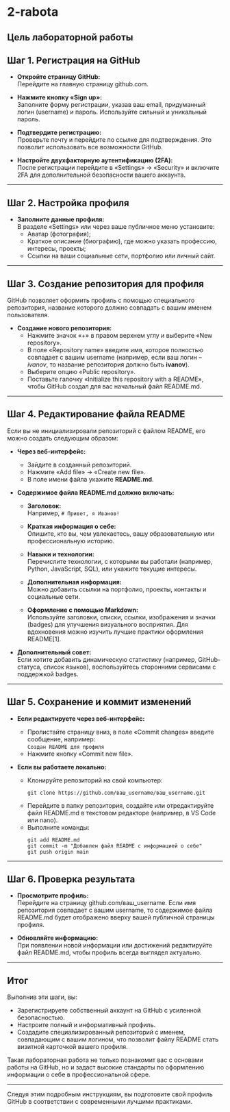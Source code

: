 # 2-rabota
## Цель лабораторной работы
## Шаг 1. Регистрация на GitHub

- **Откройте страницу GitHub:**  
  Перейдите на главную страницу github.com.

- **Нажмите кнопку «Sign up»:**  
  Заполните форму регистрации, указав ваш email, придуманный логин (username) и пароль. Используйте сильный и уникальный пароль.

- **Подтвердите регистрацию:**  
  Проверьте почту и перейдите по ссылке для подтверждения. Это позволит использовать все возможности GitHub.

- **Настройте двухфакторную аутентификацию (2FA):**  
  После регистрации перейдите в «Settings» → «Security» и включите 2FA для дополнительной безопасности вашего аккаунта.

---

## Шаг 2. Настройка профиля

- **Заполните данные профиля:**  
  В разделе «Settings» или через ваше публичное меню установите:
  - Аватар (фотография);
  - Краткое описание (биографию), где можно указать профессию, интересы, проекты;
  - Ссылки на ваши социальные сети, портфолио или личный сайт.

---

## Шаг 3. Создание репозитория для профиля

GitHub позволяет оформить профиль с помощью специального репозитория, название которого должно совпадать с вашим именем пользователя.

- **Создание нового репозитория:**
  - Нажмите значок «+» в правом верхнем углу и выберите «New repository».
  - В поле «Repository name» введите имя, которое полностью совпадает с вашим username (например, если ваш логин – _ivanov_, то название репозитория должно быть **ivanov**).
  - Выберите опцию «Public repository».
  - Поставьте галочку «Initialize this repository with a README», чтобы GitHub создал для вас начальный файл README.md.

---

## Шаг 4. Редактирование файла README

Если вы не инициализировали репозиторий с файлом README, его можно создать следующим образом:

- **Через веб-интерфейс:**
  - Зайдите в созданный репозиторий.
  - Нажмите «Add file» → «Create new file».
  - В поле имени файла укажите **README.md**.

- **Содержимое файла README.md должно включать:**
  - **Заголовок:**  
    Например, `# Привет, я Иванов!`
    
  - **Краткая информация о себе:**  
    Опишите, кто вы, чем увлекаетесь, вашу образовательную или профессиональную историю.
    
  - **Навыки и технологии:**  
    Перечислите технологии, с которыми вы работали (например, Python, JavaScript, SQL), или укажите текущие интересы.
    
  - **Дополнительная информация:**  
    Можно добавить ссылки на портфолио, проекты, контакты и социальные сети.
    
  - **Оформление с помощью Markdown:**  
    Используйте заголовки, списки, ссылки, изображения и значки (badges) для улучшения визуального восприятия. Для вдохновения можно изучить лучшие практики оформления README[1].

- **Дополнительный совет:**  
  Если хотите добавить динамическую статистику (например, GitHub-статуса, список языков), воспользуйтесь сторонними сервисами с поддержкой badges.

---

## Шаг 5. Сохранение и коммит изменений

- **Если редактируете через веб-интерфейс:**
  - Пролистайте страницу вниз, в поле «Commit changes» введите сообщение, например:  
    `Создан README для профиля`
  - Нажмите кнопку «Commit new file».

- **Если вы работаете локально:**
  - Клонируйте репозиторий на свой компьютер:  
    ```
    git clone https://github.com/ваш_username/ваш_username.git
    ```
  - Перейдите в папку репозитория, создайте или отредактируйте файл README.md в текстовом редакторе (например, в VS Code или nano).
  - Выполните команды:
    ```
    git add README.md
    git commit -m "Добавлен файл README с информацией о себе"
    git push origin main
    ```

---

## Шаг 6. Проверка результата

- **Просмотрите профиль:**  
  Перейдите на страницу github.com/ваш_username. Если имя репозитория совпадает с вашим username, то содержимое файла README.md будет отображено вверху вашей публичной страницы профиля.

- **Обновляйте информацию:**  
  При появлении новой информации или достижений редактируйте файл README.md, чтобы профиль всегда выглядел актуально.

---

## Итог

Выполнив эти шаги, вы:
- Зарегистрируете собственный аккаунт на GitHub с усиленной безопасностью.
- Настроите полный и информативный профиль.
- Создадите специализированный репозиторий с именем, совпадающим с вашим логином, что позволит файлу README стать визитной карточкой вашего профиля.

Такая лабораторная работа не только познакомит вас с основами работы на GitHub, но и задаст высокие стандарты по оформлению информации о себе в профессиональной сфере.

--- 

Следуя этим подробным инструкциям, вы подготовите свой профиль GitHub в соответствии с современными лучшими практиками.
